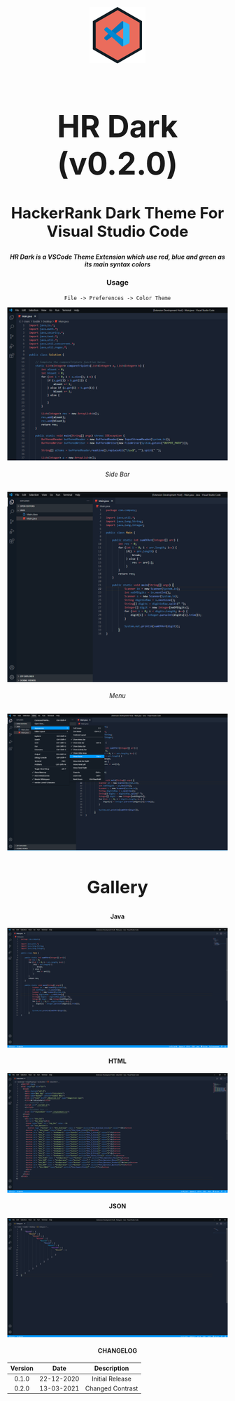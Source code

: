 <center><img src="./hr-dark.png"</center>

<center><h1 style="font-size: 70px">HR Dark (v0.2.0)</h1></center>

<center><h2 style="font-size: 35px">HackerRank Dark Theme For Visual Studio Code</h2></center>

##### HR Dark is a VSCode Theme Extension which use red, blue and green as its main syntax colors

### Usage

```
File -> Preferences -> Color Theme
```

![closed](./img/closedSidebar.png)

###### Side Bar

![sidebar](./img/openSidebar.png)

###### Menu

![Menu](./img/openedMenu.png)

<center><h2 style="font-size: 40px">Gallery</h2></center>

#### Java

![Java](./img/java.png)

#### HTML

![html](./img/html.png)

#### JSON

![json](./img/json.png)

#### CHANGELOG

|Version|Date|Description|
| :---: |:---:| :----: |
|0.1.0| 22-12-2020 | Initial Release|
|0.2.0| 13-03-2021 | Changed Contrast |
